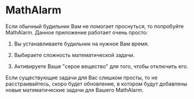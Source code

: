 # MathAlarm
Если обычный будильник Вам не помогает проснуться, то попробуйте MathAlarm. Данное приложение работает очень просто:

1. Вы устанавливаете будильник на нужное Вам время.

2. Выбираете сложность математической задачи.

3. Активируете Ваше "серое вещество" для того, чтобы отключить его.

Если существующие задачи для Вас слишком просты, то не расстраивайтесь, скоро будет обновление, в котором будут добавлены новые математические задачи для Вашего MathAlarm.
